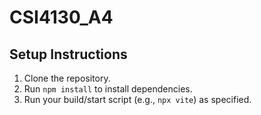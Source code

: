 # CSI4130_A4
## Setup Instructions
1. Clone the repository.
2. Run `npm install` to install dependencies.
3. Run your build/start script (e.g., `npx vite`) as specified.
